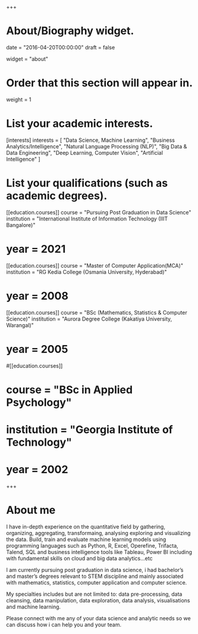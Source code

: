 +++
# About/Biography widget.

date = "2016-04-20T00:00:00"
draft = false

widget = "about"

# Order that this section will appear in.
weight = 1

# List your academic interests.
[interests]
interests = [
	"Data Science, Machine Learning",
	"Business Analytics/Intelligence",
	"Natural Language Processing (NLP)",
	"Big Data & Data Engineering",
	"Deep Learning, Computer Vision",
	"Artificial Intelligence"
  ]

# List your qualifications (such as academic degrees).
[[education.courses]]
  course = "Pursuing Post Graduation in Data Science"
  institution = "International Institute of Information Technology (IIIT Bangalore)"
#  year = 2021

[[education.courses]]
  course = "Master of Computer Application(MCA)"
  institution = "RG Kedia College (Osmania University, Hyderabad)"
#  year = 2008

[[education.courses]]
  course = "BSc (Mathematics, Statistics & Computer Science)"
  institution = "Aurora Degree College (Kakatiya University, Warangal)"
#  year = 2005

#[[education.courses]]
#  course = "BSc in Applied Psychology"
#  institution = "Georgia Institute of Technology"
#  year = 2002
 
+++
  
# About me

I have in-depth experience on the quantitative field by gathering, organizing, aggregating, transformaing, analysing exploring and visualizing the data. Build, train and evaluate machine learning models using programming languages such as Python, R, Excel, Operefine, Trifacta, Talend, SQL and business intelligence tools like Tableau, Power BI including with fundamental skills on cloud and big data analytics...etc  

I am currently pursuing post graduation in data science, i had bachelor’s and master’s degrees relevant to STEM discipline and mainly associated with mathematics, statistics, computer application and computer science. 

My specialties includes but are not limited to: data pre-processing, data cleansing, data manipulation, data exploration, data analysis, visualisations and machine learning. 

Please connect with me any of your data science and analytic needs so we can discuss how i can help you and your team.



